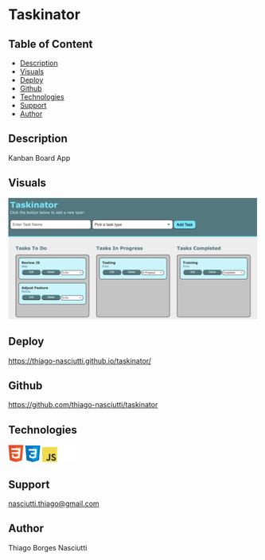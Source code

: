 # Taskinator

## Table of Content
 
 * [Description](#description)
 * [Visuals](#visuals)
 * [Deploy](#deploy)
 * [Github](#github)
 * [Technologies](#technologies)
 * [Support](#support)
 * [Author](#author)

## Description

Kanban Board App

## Visuals

<img width="500" src="./assets/images/screenshot.png">

## Deploy
https://thiago-nasciutti.github.io/taskinator/

## Github
https://github.com/thiago-nasciutti/taskinator

## Technologies
<img src="./assets/images/html.png" width="30">   <img src="./assets/images/css.png" width="30">   <img src="./assets/images/js-logo.png" width="30"> <img src="./assets/images/github.png" width="35">

## Support
nasciutti.thiago@gmail.com

## Author
Thiago Borges Nasciutti
